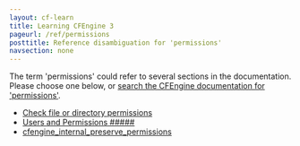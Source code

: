 ```yaml
---
layout: cf-learn
title: Learning CFEngine 3
pageurl: /ref/permissions
posttitle: Reference disambiguation for 'permissions'
navsection: none
---
```


The term 'permissions' could refer to several sections in the documentation. Please choose one below, or
[search the CFEngine documentation for 'permissions'](http://docs.cfengine.com/latest/search.html?q=permissions).

- [Check file or directory permissions](http://docs.cfengine.com/latest/examples-example-snippets-basic-file-directory.html#check-file-or-directory-permissions)
- [Users and Permissions \#\#\#\#\#](http://docs.cfengine.com/latest/guide-faq.html#users-and-permissions-#####)
- [cfengine_internal_preserve_permissions](http://docs.cfengine.com/latest/guide-writing-and-serving-policy-policy-framework.html#cfengine_internal_preserve_permissions)
